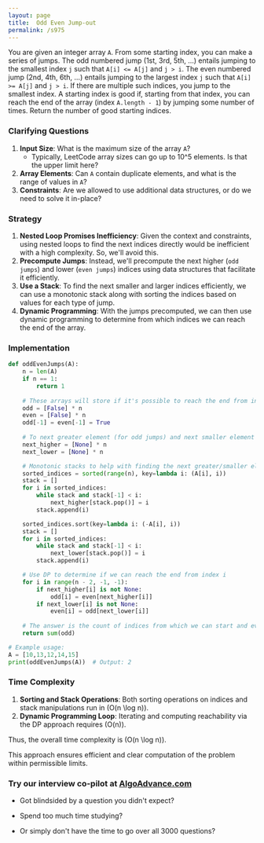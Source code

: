 ```yaml
---
layout: page
title:  Odd Even Jump-out
permalink: /s975
---
```


You are given an integer array `A`. From some starting index, you can make a series of jumps. The odd numbered jump (1st, 3rd, 5th, ...) entails jumping to the smallest index `j` such that `A[i] <= A[j]` and `j > i`. The even numbered jump (2nd, 4th, 6th, ...) entails jumping to the largest index `j` such that `A[i] >= A[j]` and `j > i`. If there are multiple such indices, you jump to the smallest index. A starting index is good if, starting from that index, you can reach the end of the array (index `A.length - 1`) by jumping some number of times. Return the number of good starting indices.

### Clarifying Questions

1. **Input Size**: What is the maximum size of the array `A`?
   - Typically, LeetCode array sizes can go up to 10^5 elements. Is that the upper limit here?
2. **Array Elements**: Can `A` contain duplicate elements, and what is the range of values in `A`?
3. **Constraints**: Are we allowed to use additional data structures, or do we need to solve it in-place?

### Strategy

1. **Nested Loop Promises Inefficiency**: Given the context and constraints, using nested loops to find the next indices directly would be inefficient with a high complexity. So, we'll avoid this.
2. **Precompute Jumps**: Instead, we'll precompute the next higher (`odd jumps`) and lower (`even jumps`) indices using data structures that facilitate it efficiently.
3. **Use a Stack**: To find the next smaller and larger indices efficiently, we can use a monotonic stack along with sorting the indices based on values for each type of jump.
4. **Dynamic Programming**: With the jumps precomputed, we can then use dynamic programming to determine from which indices we can reach the end of the array.

### Implementation

```python
def oddEvenJumps(A):
    n = len(A)
    if n == 1:
        return 1
    
    # These arrays will store if it's possible to reach the end from index i
    odd = [False] * n
    even = [False] * n
    odd[-1] = even[-1] = True
    
    # To next greater element (for odd jumps) and next smaller element (for even jumps)
    next_higher = [None] * n
    next_lower = [None] * n

    # Monotonic stacks to help with finding the next greater/smaller elements
    sorted_indices = sorted(range(n), key=lambda i: (A[i], i))
    stack = []
    for i in sorted_indices:
        while stack and stack[-1] < i:
            next_higher[stack.pop()] = i
        stack.append(i)

    sorted_indices.sort(key=lambda i: (-A[i], i))
    stack = []
    for i in sorted_indices:
        while stack and stack[-1] < i:
            next_lower[stack.pop()] = i
        stack.append(i)

    # Use DP to determine if we can reach the end from index i
    for i in range(n - 2, -1, -1):
        if next_higher[i] is not None:
            odd[i] = even[next_higher[i]]
        if next_lower[i] is not None:
            even[i] = odd[next_lower[i]]
    
    # The answer is the count of indices from which we can start and eventually reach the end
    return sum(odd)

# Example usage:
A = [10,13,12,14,15]
print(oddEvenJumps(A))  # Output: 2
```

### Time Complexity

1. **Sorting and Stack Operations**: Both sorting operations on indices and stack manipulations run in \(O(n \log n)\).
2. **Dynamic Programming Loop**: Iterating and computing reachability via the DP approach requires \(O(n)\).

Thus, the overall time complexity is \(O(n \log n)\).

This approach ensures efficient and clear computation of the problem within permissible limits.


### Try our interview co-pilot at [AlgoAdvance.com](https://algoAdvance.com)

- Got blindsided by a question you didn't expect?

- Spend too much time studying?

- Or simply don't have the time to go over all 3000 questions?

